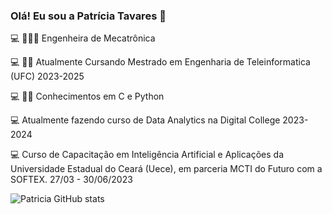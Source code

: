 ### Olá! Eu sou a Patrícia Tavares 🌸

💻 👩🏻‍🎓   Engenheira de Mecatrônica

💻 ✍🏻   Atualmente Cursando Mestrado em Engenharia de Teleinformatica (UFC) 2023-2025

💻 ✌🏻   Conhecimentos em C e Python

💻      Atualmente fazendo curso de Data Analytics na Digital College 2023-2024

💻      Curso de Capacitação em Inteligência Artificial e Aplicações da Universidade Estadual do Ceará (Uece), em parceria MCTI do Futuro com a SOFTEX.   27/03 - 30/06/2023

![Patricia GitHub stats](https://github-readme-stats.vercel.app/api?username=Patricia-Tavares&show_icons=true&theme=dracula)



